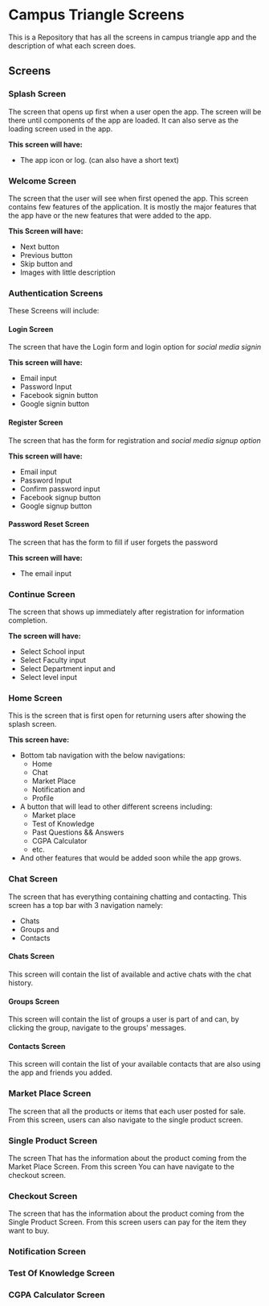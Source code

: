 # Campus Triangle Screens

This is a Repository that has all the screens in campus triangle app and the description of what each screen does.

## Screens

### Splash Screen

The screen that opens up first when a user open the app.
The screen will be there until components of the app are loaded.
It can also serve as the loading screen used in the app.

**This screen will have:**

- The app icon or log. (can also have a short text)

### Welcome Screen

The screen that the user will see when first opened the app.
This screen contains few features of the application.
It is mostly the major features that the app have or the new features that were added to the app.

**This Screen will have:**

- Next button
- Previous button
- Skip button and
- Images with little description

### Authentication Screens

These Screens will include:

#### Login Screen

The screen that have the Login form and login option for _social media signin_

**This screen will have:**

- Email input
- Password Input
- Facebook signin button
- Google signin button

#### Register Screen

The screen that has the form for registration and _social media signup option_

**This screen will have:**

- Email input
- Password Input
- Confirm password input
- Facebook signup button
- Google signup button

#### Password Reset Screen

The screen that has the form to fill if user forgets the password

**This screen will have:**

- The email input

### Continue Screen

The screen that shows up immediately after registration for information completion.

**The screen will have:**

- Select School input
- Select Faculty input
- Select Department input and
- Select level input

### Home Screen

This is the screen that is first open for returning users after showing the splash screen.

**This screen have:**

- Bottom tab navigation with the below navigations:
  - Home
  - Chat
  - Market Place
  - Notification and
  - Profile
- A button that will lead to other different screens including:
  - Market place
  - Test of Knowledge
  - Past Questions && Answers
  - CGPA Calculator
  - etc.
- And other features that would be added soon while the app grows.

### Chat Screen

The screen that has everything containing chatting and contacting.
This screen has a top bar with 3 navigation namely:

- Chats
- Groups and
- Contacts

#### Chats Screen

This screen will contain the list of available and active chats with the chat history.

#### Groups Screen

This screen will contain the list of groups a user is part of and can, by clicking the group, navigate to the groups' messages.

#### Contacts Screen

This screen will contain the list of your available contacts that are also using the app and friends you added.

### Market Place Screen

The screen that all the products or items that each user posted for sale. From this screen, users can also navigate to the single product screen.

### Single Product Screen

The screen That has the information about the product coming from the Market Place Screen. From this screen You can have navigate to the checkout screen.

### Checkout Screen

The screen that has the information about the product coming from the Single Product Screen. From this screen users can pay for the item they want to buy.

### Notification Screen

### Test Of Knowledge Screen

### CGPA Calculator Screen
